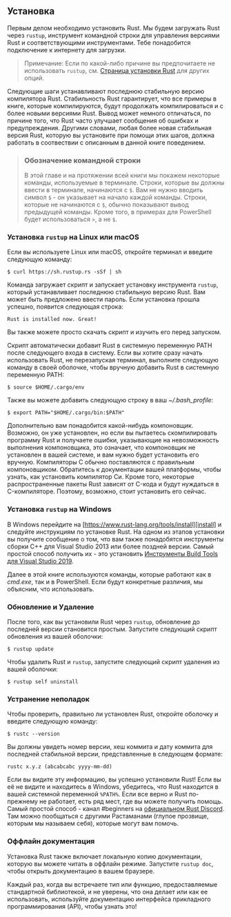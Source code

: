 <!-- ## Installation -->
## Установка

<!-- The first step is to install Rust. We’ll download Rust through `rustup`, a
command line tool for managing Rust versions and associated tools. You’ll need
an internet connection for the download. -->
Первым делом необходимо установить Rust. Мы будем загружать Rust через `rustup`,
инструмент командной строки для управления версиями Rust и соответствующими 
инструментами. Тебе понадобится подключение к интернету для загрузки.

<!-- > Note: If you prefer not to use `rustup` for some reason, please see [the Rust
> installation page](https://www.rust-lang.org/tools/install) for other options. -->
> Примечание: Если по какой-либо причине вы предпочитаете не использовать `rustup`, 
> см. [Страница установки Rust](https://www.rust-lang.org/tools/install) 
> для других опций.

<!-- The following steps install the latest stable version of the Rust compiler.
Rust’s stability guarantees ensure that all the examples in the book that
compile will continue to compile with newer Rust versions. The output might
differ slightly between versions, because Rust often improves error messages
and warnings. In other words, any newer, stable version of Rust you install
using these steps should work as expected with the content of this book. -->
Следующие шаги устанавливают последнюю стабильную версию компилятора Rust.
Стабильность Rust гарантирует, что все примеры в книге, которые компилируются, 
будут продолжать компилироваться и с более новыми версиями Rust. Вывод может 
немного отличаться, по причине того, что Rust часто улучшает сообщения об 
ошибках и предупреждения. Другими словами, любая более новая стабильная версия 
Rust, которую вы установите при помощи этих шагов, должна работать в соотвествии 
с описанным в данной книге поведением. 

<!-- > ### Command Line Notation
>
> In this chapter and throughout the book, we’ll show some commands used in the
> terminal. Lines that you should enter in a terminal all start with `$`. You
> don’t need to type in the `$` character; it indicates the start of each
> command. Lines that don’t start with `$` typically show the output of the
> previous command. Additionally, PowerShell-specific examples will use `>`
> rather than `$`. -->
> ### Обозначение командной строки
>
> В этой главе и на протяжении всей книги мы покажем некоторые команды, 
> используемые в терминале. Строки, которые вы должны ввести в терминале, 
> начинаются с `$`. Вам не нужно вводить символ `$` - он указывает на 
> начало каждой команды. Строки, которые не начинаются с `$`, обычно 
> показывают вывод предыдущей команды. Кроме того, в примерах для 
> PowerShell будет использоваться `>`, а не `$`.

<!-- ### Installing `rustup` on Linux or macOS -->
### Установка `rustup` на Linux или macOS

<!-- If you’re using Linux or macOS, open a terminal and enter the following command: -->
Если вы используете Linux или macOS, откройте терминал и введите следующую команду:

```text
$ curl https://sh.rustup.rs -sSf | sh
```

<!-- The command downloads a script and starts the installation of the `rustup`
tool, which installs the latest stable version of Rust. You might be prompted
for your password. If the install is successful, the following line will appear: -->
Команда загружает скрипт и запускает установку инструмента `rustup`, который 
устанавливает последнюю стабильную версию Rust. Вам может быть предложено 
ввести пароль. Если установка прошла успешно, появится следующая строка:

```text
Rust is installed now. Great!
```

<!-- If you prefer, feel free to download the script and inspect it before running
it. -->
Вы также можете просто скачать скрипт и изучить его перед запуском. 

<!-- The installation script automatically adds Rust to your system PATH after your
next login. If you want to start using Rust right away instead of restarting
your terminal, run the following command in your shell to add Rust to your
system PATH manually: -->
Скрипт автоматически добавит Rust в системную переменную PATH после 
следующего входа в систему. Если вы хотите сразу начать использовать Rust, 
не перезапуская терминал, выполните следующую команду в своей оболочке, 
чтобы вручную добавить Rust в системную переменную PATH:

```text
$ source $HOME/.cargo/env
```

<!-- Alternatively, you can add the following line to your *~/.bash_profile*: -->
Также вы можете добавить следующую строку в ваш *~/.bash_profile*:

```text
$ export PATH="$HOME/.cargo/bin:$PATH"
```

<!-- Additionally, you’ll need a linker of some kind. It’s likely one is already
installed, but when you try to compile a Rust program and get errors indicating
that a linker could not execute, that means a linker isn’t installed on your
system and you’ll need to install one manually. C compilers usually come with
the correct linker. Check your platform’s documentation for how to install a C
compiler. Also, some common Rust packages depend on C code and will need a C
compiler. Therefore, it might be worth installing one now. -->
Дополнительно вам понадобится какой-нибудь компоновщик. Возможно, он уже установлен, 
но если вы пытаетесь скомпилировать программу Rust и получаете ошибки, указывающие 
на невозможность выполнения компоновщика, это означает, что компоновщик не установлен 
в вашей системе, и вам нужно будет установить его вручную. Компиляторы C обычно 
поставляются с правильным компоновщиком. Обратитесь к документации вашей платформы, 
чтобы узнать, как установить компилятор Си. Кроме того, некоторые распространенные 
пакеты Rust зависят от C-кода и будут нуждаться в C-компиляторе. Поэтому, возможно, 
стоит установить его сейчас.

<!-- ### Installing `rustup` on Windows -->
### Установка `rustup` на Windows

<!-- On Windows, go to [https://www.rust-lang.org/tools/install][install] and follow
the instructions for installing Rust. At some point in the installation, you’ll
receive a message explaining that you’ll also need the C++ build tools for
Visual Studio 2013 or later. The easiest way to acquire the build tools is to
install [Build Tools for Visual Studio 2019][visualstudio]. The tools are in
the Other Tools and Frameworks section. -->
В Windows перейдите на [https://www.rust-lang.org/tools/install][install] и следуйте
инструкциям по установке Rust. На одном из этапов установки вы получите сообщение о
том, что вам также понадобятся инструменты сборки C++ для Visual Studio 2013 или
более поздней версии. Самый простой способ получить их - это установить
[Инструменты Build Tools для Visual Studio 2019][visualstudio].

[install]: https://www.rust-lang.org/tools/install
[visualstudio]: https://www.visualstudio.com/downloads/#build-tools-for-visual-studio-2019

<!-- The rest of this book uses commands that work in both *cmd.exe* and PowerShell.
If there are specific differences, we’ll explain which to use. -->
Далее в этой книге используются команды, которые работают как в *cmd.exe*, так и в
PowerShell. Если будут конкретные различия, мы объясним, что использовать.

<!-- ### Updating and Uninstalling -->
### Обновление и Удаление

<!-- After you’ve installed Rust via `rustup`, updating to the latest version is
easy. From your shell, run the following update script: -->
После того, как вы установили Rust через `rustup`, обновление до последней версии
становится простым. Запустите следующий скрипт обновления из вашей оболочки:

```text
$ rustup update
```

<!-- To uninstall Rust and `rustup`, run the following uninstall script from your
shell: -->
Чтобы удалить Rust и `rustup`, запустите следующий скрипт удаления из вашей оболочки:

```text
$ rustup self uninstall
```

<!-- ### Troubleshooting -->
### Устранение неполадок

<!-- To check whether you have Rust installed correctly, open a shell and enter this
line: -->
Чтобы проверить, правильно ли установлен Rust, откройте оболочку и введите следующую 
команду:

```text
$ rustc --version
```

<!-- You should see the version number, commit hash, and commit date for the latest
stable version that has been released in the following format: -->
Вы должны увидеть номер версии, хеш коммита и дату коммита для последней 
стабильной версии, представленные в следующем формате:

```text
rustc x.y.z (abcabcabc yyyy-mm-dd)
```

<!-- If you see this information, you have installed Rust successfully! If you don’t
see this information and you’re on Windows, check that Rust is in your `%PATH%`
system variable. If that’s all correct and Rust still isn’t working, there are
a number of places you can get help. The easiest is the #beginners channel on
[the official Rust Discord][discord]. There, you can chat with other Rustaceans
(a silly nickname we call ourselves) who can help you out. Other great
resources include [the Users forum][users] and [Stack Overflow][stackoverflow]. -->
Если вы видите эту информацию, вы успешно установили Rust! Если вы её не
видите и находитесь в Windows, убедитесь, что Rust находится в вашей
системной переменной `%PATH%`. Если все верно и Rust по-прежнему не работает,
есть ряд мест, где вы можете получить помощь. Самый простой способ - канал #beginners 
на [официальном Rust Discord][discord]. Там можно пообщаться с другими Растаманами
(глупое прозвище, которым мы называем себя), которые могут вам помочь.

[discord]: https://discord.gg/rust-lang
[users]: https://users.rust-lang.org/
[stackoverflow]: http://stackoverflow.com/questions/tagged/rust

<!-- ### Local Documentation -->
### Оффлайн документация

<!-- The installation of Rust also includes a copy of the documentation locally, so
you can read it offline. Run `rustup doc` to open the local documentation in
your browser. -->
Установка Rust также включает локальную копию документации, которую вы можете 
читать в оффлайн режиме. Запустите `rustup doc`, чтобы открыть документацию
в вашем браузере.

<!-- Any time a type or function is provided by the standard library and you’re not
sure what it does or how to use it, use the application programming interface
(API) documentation to find out! -->
Каждый раз, когда вы встречаете тип или функцию, предоставляемые стандартной библиотекой,
и не уверены, что она делает или как ее использовать, используйте документацию
интерфейса прикладного программирования (API), чтобы узнать это!
